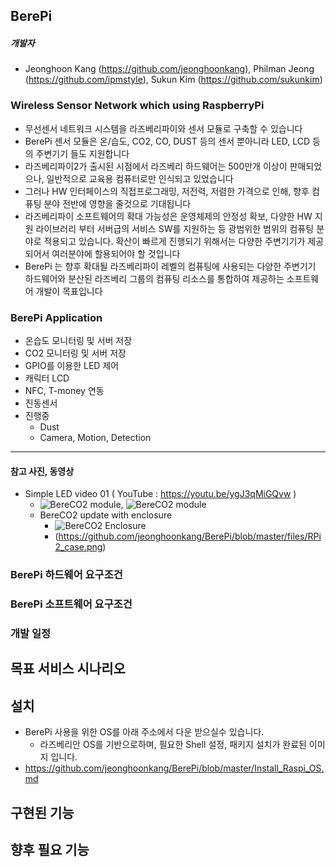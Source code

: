 ## BerePi

##### 개발자
  - Jeonghoon Kang (https://github.com/jeonghoonkang), Philman Jeong (https://github.com/ipmstyle), Sukun Kim (https://github.com/sukunkim)

### Wireless Sensor Network which using RaspberryPi
   - 무선센서 네트워크 시스템을 라즈베리파이와 센서 모듈로 구축할 수 있습니다
   - BerePi 센서 모듈은 온/습도, CO2, CO, DUST 등의 센서 뿐아니라 LED, LCD 등의 주변기기 들도 지원합니다
   - 라즈베리파이2가 출시된 시점에서 라즈베리 하드웨어는 500만개 이상이 판매되었으나, 일반적으로 교육용 컴퓨터로만 인식되고 있었습니다
   - 그러나 HW 인터페이스의 직접프로그래밍, 저전력, 저렴한 가격으로 인해, 향후 컴퓨팅 분야 전반에 영향을 줄것으로 기대됩니다
   - 라즈베리파이 소프트웨어의 확대 가능성은 운영체제의 안정성 확보, 다양한 HW 지원 라이브러리 부터 서버급의 서비스 SW를 지원하는 등 광범위한 범위의 컴퓨팅 분야로 적용되고 있습니다. 확산이 빠르게 진행되기 위해서는 다양한 주변기기가 제공되어서 여러분야에 할용되어야 할 것입니다
  - BerePi 는 향후 확대될 라즈베리파이 레벨의 컴퓨팅에 사용되는 다양한 주변기기 하드웨어와 분산된 라즈베리 그룹의 컴퓨팅 리소스를 통합하여 제공하는 소프트웨어 개발이 목표입니다

### BerePi Application
  - 온습도 모니터링 및 서버 저장
  - CO2 모니터링 및 서버 저장
  - GPIO를 이용한 LED 제어
  - 캐릭터 LCD
  - NFC, T-money 연동
  - 진동센서
  - 진행중
    - Dust
    - Camera, Motion, Detection
-----


#### 참고 사진, 동영상
- Simple LED video 01 ( YouTube : https://youtu.be/ygJ3qMiGQvw )
  - ![BereCO2 module](https://raw.githubusercontent.com/kowonsik/RPiLogger/master/th-co2-back.png), ![BereCO2 module](https://raw.githubusercontent.com/kowonsik/RPiLogger/master/th-co2.png)
  - BereCO2 update with enclosure
    - ![BereCO2 Enclosure](https://github.com/jeonghoonkang/BerePi/blob/master/files/RPi2_co2.png)
    - (https://github.com/jeonghoonkang/BerePi/blob/master/files/RPi2_case.png)

### BerePi 하드웨어 요구조건

### BerePi 소프트웨어 요구조건

### 개발 일정






## 목표 서비스 시나리오

## 설치
  - BerePi 사용을 위한 OS를 아래 주소에서 다운 받으실수 있습니다.
    - 라즈베리안 OS를 기반으로하며, 필요한 Shell 설정, 패키지 설치가 완료된 이미지 입니다.
  - https://github.com/jeonghoonkang/BerePi/blob/master/Install_Raspi_OS.md

## 구현된 기능

## 향후 필요 기능
